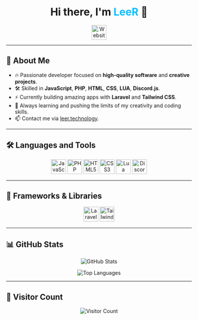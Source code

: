 <h1 align="center">Hi there, I'm <span style="color:#00BFFF;">LeeR</span> 👋</h1>

<p align="center">
  <a href="https://leer.technology/" target="_blank">
    <img src="https://i.imgur.com/ZNaHGwg.png" alt="Website" height="40"/>
  </a>
</p>

---

## 🚀 About Me

- 🔥 Passionate developer focused on **high-quality software** and **creative projects**.
- 🛠️ Skilled in **JavaScript**, **PHP**, **HTML**, **CSS**, **LUA**, **Discord.js**.
- ⚡ Currently building amazing apps with **Laravel** and **Tailwind CSS**.
- 🌱 Always learning and pushing the limits of my creativity and coding skills.
- 📫 Contact me via [leer.technology](https://leer.technology/).

---

## 🛠️ Languages and Tools

<p align="center">
  <img src="https://cdn.jsdelivr.net/gh/devicons/devicon/icons/javascript/javascript-original.svg" alt="JavaScript" height="40"/>
  <img src="https://cdn.jsdelivr.net/gh/devicons/devicon/icons/php/php-original.svg" alt="PHP" height="40"/>
  <img src="https://cdn.jsdelivr.net/gh/devicons/devicon/icons/html5/html5-original.svg" alt="HTML5" height="40"/>
  <img src="https://cdn.jsdelivr.net/gh/devicons/devicon/icons/css3/css3-original.svg" alt="CSS3" height="40"/>
  <img src="https://i.imgur.com/n7aVKlf.png" alt="Lua" height="40"/>
  <img src="https://cdn.jsdelivr.net/gh/devicons/devicon/icons/discordjs/discordjs-original.svg" alt="Discord.js" height="40"/>
</p>

---

## 🧰 Frameworks & Libraries

<p align="center">
  <img src="https://upload.wikimedia.org/wikipedia/commons/9/9a/Laravel.svg" alt="Laravel" height="40"/>
  <img src="https://img.icons8.com/color/48/tailwindcss.png" alt="Tailwind CSS" height="40"/>
</p>

---

## 📊 GitHub Stats

<p align="center">
  <img src="https://github-readme-stats.vercel.app/api?username=LeeRy0y0&theme=algolia&show_icons=true&count_private=true&include_all_commits=true&custom_title=My%20GitHub%20Stats" alt="GitHub Stats" />
</p>

<p align="center">
  <img src="https://github-readme-stats.vercel.app/api/top-langs/?username=LeeRy0y0&langs_count=8&theme=algolia&layout=compact" alt="Top Languages" />
</p>

---

## 👀 Visitor Count

<p align="center">
  <img src="https://profile-counter.glitch.me/LeeRy0y0/count.svg" alt="Visitor Count" />
</p>
